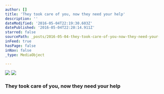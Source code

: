```yaml
---
author: []
title: 'They took care of you, now they need your help'
description: ''
dateModified: '2016-05-04T22:19:30.603Z'
datePublished: '2016-05-04T22:20:14.911Z'
starred: false
sourcePath: _posts/2016-05-04-they-took-care-of-you-now-they-need-your-help.md
inFeed: true
hasPage: false
inNav: false
_type: MediaObject

---
```

![](https://the-grid-user-content.s3-us-west-2.amazonaws.com/fd40c865-aeb7-4cec-9faf-f2848199b281.jpg)
![](https://the-grid-user-content.s3-us-west-2.amazonaws.com/a98bd3bf-7c46-4f95-9685-41e205bcc9ee.jpg)

### They took care of you, now they need your help